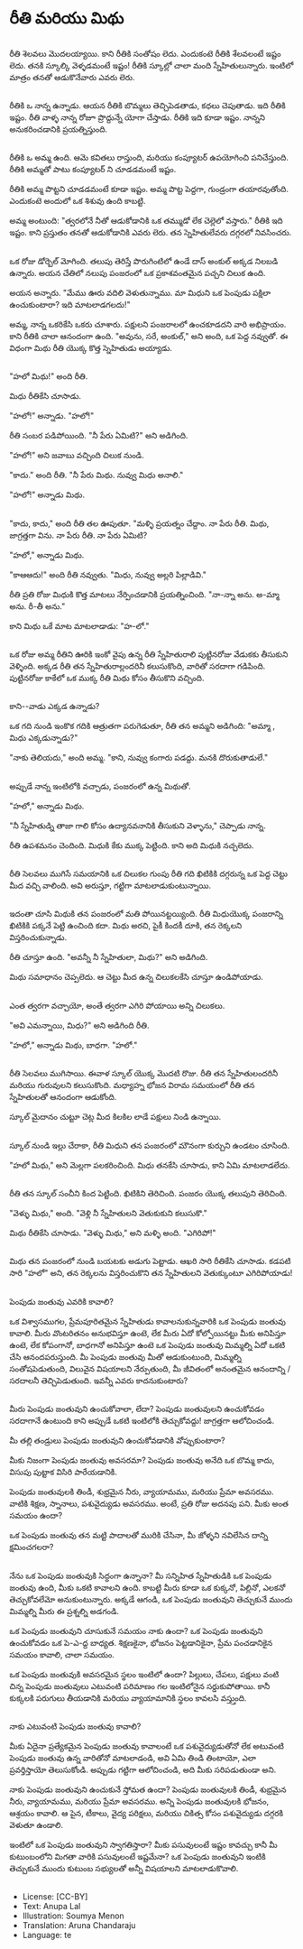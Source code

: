 # రీతి మరియు మిథు

##
రీతి శెలవలు మొదలయ్యాయి. కాని రీతికి సంతోషం లెదు. ఎందుకంటె రీతికి శేలవలంటే ఇష్టం లెదు. తనకి స్కూల్కి వెళ్ళడమంటే ఇష్టం! రీతికి స్కూల్లో చాలా మంది స్నేహితులున్నారు. ఇంటిలో మాత్రం తనతో ఆడుకొనేవారు ఎవరు లెరు.

##
రీతికి ఒ నాన్న ఉన్నాడు. ఆయన రీతికి బొమ్మలు తెచ్చిపెడతాడు, కధలు చెపుతాడు. ఇది రీతికి ఇష్టం. రీతి వాళ్ళ నాన్న రోజూ ప్రొద్దున్నే యోగా చేస్తాడు. రీతికి ఇది కూడా ఇష్టం. నాన్నని అనుకరించడానికి ప్రయత్నిస్తుంది.

##
రీతికి ఒ అమ్మ ఉంది. ఆమె కవితలు రాస్తుంది, మరియు కంప్యూటర్ ఉపయోగించి పనిచేస్తుంది.
రీతికి అమ్మతో పాటు కంప్యూటర్ ని చూడడమంటే ఇష్టం.

రీతికి అమ్మ పొట్టని చూడడమంటే కూడా ఇష్టం.
అమ్మ పొట్ట పెద్దగా, గుండ్రంగా తయారవుతోంది. ఎందుకంటె అందులో ఒక శిశువు ఉంది కాబట్టి.

అమ్మ అంటుంది: "త్వరలోనే నీతో ఆడుకోడానికి ఒక తమ్ముడో లేక చెల్లెలో వస్తారు." రీతికి ఇది ఇష్టం. కాని ప్రస్తుతం తనతో ఆడుకోడానికి ఎవరు లెరు. తన స్నెహితులేవరు దగ్గరలో నివసించరు.

##
ఒక రోజు డోర్బెల్ మోగింది. తలుపు తెరిస్తే పొరుగింటిలో ఉండే దాస్ అంకుల్ అక్కడ నిలబడి ఉన్నారు. అయన చేతిలో నలుపు పంజరంలో ఒక ప్రకాశవంతమైన పచ్చని చిలుక ఉంది.

అయన అన్నారు. "మేము ఊరు వదిలి వెళుతున్నాము. మా మిధుని ఒక పెంపుడు పక్షిలా ఉంచుకుంటారా? ఇది మాటలాడగలదు!"

అమ్మ, నాన్న ఒకరికేసి ఒకరు చూశారు. పక్షులని పంజరాలలో ఉంచకూడదని వారి అభిప్రాయం.
కాని రీతికి చాలా ఆనందంగా ఉంది. "అవును, సరే, అంకుల్," అని అంది, ఒక పెద్ద నవ్వుతో. ఈ విధంగా మిథు రీతి యొక్క కొత్త స్నెహితుడు అయ్యాడు.

##
"హలో మిథు!" అంది రీతి.

మిధు రీతికేసి చూసాడు.

"హలో!" అన్నాడు. "హలో!"

రీతి సంబర పడిపోయింది. "నీ పేరు ఏమిటి?" అని అడిగింది.

"హలో!" అని జవాబు వచ్చింది చిలుక నుండి.

"కాదు." అంది రీతి. "నీ పేరు మిథు. నువ్వు మిధు అనాలి."

"హలో!" అన్నాడు మిథు.

##
"కాదు, కాదు," అంది రీతి తల ఊపుతూ. "మళ్ళి ప్రయత్నం చేద్దాం. నా పేరు రీతి. మిథు, జాగ్రత్తగా విను. నా పేరు రీతి. నా పేరు ఏమిటి?

"హలో," అన్నాడు మిథు.

"కాఆఆదు!" అంది రీతి నవ్వుతు. "మిధు, నువ్వు అల్లరి పిల్లాడివి."

రీతి ప్రతి రోజు మిధుకి కొత్త మాటలు నేర్పించడానికి ప్రయత్నించింది. "నా-న్నా అను. అ-మ్మా అను. రీ-తీ అను."

కాని మిథు ఒకే మాట మాటలాడాడు: "హ-లో."

##
ఒక రోజు అమ్మ రీతిని ఊరికి ఇంకో వైపు ఉన్న రీతి స్నేహితురాలి పుట్టినరోజు
వేడుకకు తీసుకుని వెళ్ళింది. అక్కడ రీతి తన స్నేహితురాల్లందరినీ
కలుసుకొంది, వారితో సరదాగా గడిపింది. పుట్టినరోజు కాకేలో ఒక ముక్క రీతి మిథు కోసం తీసుకొని వచ్చింది.

##
కాని--వాడు ఎక్కడ ఉన్నాడు?

ఒక గది నుండి ఇంకొక గదికి ఆత్రుతగా పరుగెడుతూ, రీతి తన అమ్మని అడిగింది: "అమ్మా , మిధు ఎక్కడున్నాడు?"

"నాకు తెలియదు," అంది అమ్మ. "కాని, నువ్వు కంగారు పడద్దు. మనకి దొరుకుతాడులే."

##
అప్పుడే నాన్న ఇంటిలోకి వచ్చాడు, పంజరంలో ఉన్న మిథుతో.

"హలో," అన్నాడు మిథు.

"నీ స్నేహితుడ్ని తాజా గాలి కోసం ఉద్యానవనానికి తీసుకుని వెళ్ళాను," చెప్పాడు నాన్న.

రీతి ఉపశమనం చెందింది. మిధుకి కేకు ముక్క పెట్టింది. కాని అది మిధుకి నచ్చలెదు.

##
రీతి సెలవలు ముగిసే సమయానికి ఒక చిలుకల గుంపు రీతి గది ఖిటికికి దగ్గరున్న ఒక పెద్ద చెట్టు మీద వచ్చి వాలింది.
అవి అరుస్తూ, గట్టిగా మాటలాడుకుంటున్నాయి.

##
ఇదంతా చూసి మిథుకి తన పంజరంలో మతి పోయినట్టయ్యింది. రీతి మిధుయొక్క పంజరాన్ని ఖిటికికి పక్కనే పెట్టి ఉంచింది కదా. మిథు అరచి, పైకీ కిందకీ
దూకి, తన రెక్కలని విస్తరించుకున్నాడు.

రీతి చూస్తూ ఉంది. "అవన్నీ నీ
స్నేహితులా, మిథు?" అని అడిగింది.

మిథు సమాధానం చెప్పలెదు. ఆ చెట్టు మీద ఉన్న చిలుకలకేసి చూస్తూ ఉండిపోయాడు.

##
ఎంత త్వరగా వచ్చాయో, అంతే త్వరగా ఎగిరి పోయాయి అన్ని చిలుకలు.

"అవి ఎమన్నాయి, మిధు?" అని అడిగింది రీతి.

"హలో," అన్నాడు మిథు, బాధగా. "హలో."

##
రీతి సెలవలు ముగిసాయి. ఈవాళ స్కూల్ యొక్క మొదటి రొజు. రీతి తన స్నేహితులందరినీ మరియు గురువులని కలుసుకొంది. మధ్యాహ్న భోజన విరామ సమయంలో రీతి తన స్నేహితులతో ఆనందంగా ఆడుకోంది.

స్కూల్ మైదానం చుట్టూ చెట్ల మీద కిలకిల లాడే పక్షులు నిండి ఉన్నాయి.

##
స్కూల్ నుండి ఇల్లు చేరాకా, రీతి మిధుని తన పంజరంలో మౌనంగా కుర్చుని ఉండటం చూసింది.

"హలో మిథు," అని మెల్లగా పలకరించింది. మిధు తనకేసి చూసాడు, కాని ఏమి మాటలాడలేదు.

##
రీతి తన స్కూల్ సంచీని కింద పెట్టింది. ఖిటికిని తెరిచింది. పంజరం యొక్క తలుపుని తెరిచింది.

"వెళ్ళు మిథు," అంది. "వెళ్లి నీ స్నేహితులని వెతుకుకుని కలుసుకొ."

మిథు రీతికేసి చూసాడు.
"వెళ్ళు మిథు," అని మళ్ళి అంది. "ఎగిరిపో!"

##
మిథు తన పంజరంలో నుండి బయటకు అడుగు పెట్టాడు. ఆఖరి సారి రీతికేసి చూసాడు. కడపటి సారి "హలో" అని, తన రెక్కలను విస్తరించుకొని తన స్నేహితులని వెతుక్కుంటూ ఎగిరిపోయాడు!

##
పెంపుడు జంతువు ఎవరికి కావాలి?

ఒక విశ్వాసముగల, ప్రేమపూరితమైన స్నేహితుడు కావాలనుకున్నవారికి ఒక పెంపుడు జంతువు   కావాలి. మీరు వొంటరితనం అనుభవిస్తూ ఉంటె, లేక మీరు ఏదో కోల్పోయినట్టు మీకు అనిపిస్తూ ఉంటె, లేక కోపంగానో, బాధగానో అనిపిస్తూ ఉంటె ఒక పెంపుడు జంతువు మిమ్మల్ని ఏదో ఒకటి చేసి ఆనందపరుస్తుంది. మీ పెంపుడు జంతువు మీతో ఆడుకుంటుంది, మిమ్మల్ని సంతోషపెడుతుంది, విలువైన విషయాలని నేర్పుతుంది, మీ జీవితంలో అనంతమైన ఆనందాన్ని / సరదాలనీ తెచ్చిపెడుతుంది.   ఇవన్నీ ఎవరు కాదనుకుంటారు?

##
మీరు పెంపుడు జంతువుని ఉంచుకోవాలా, లేదా?
పెంపుడు జంతువులని ఉంచుకోవడం సరదాగానే ఉంటుంది కాని అప్పుడే ఒకటి ఇంటిలోకి తెచ్చుకోవద్దు! జాగ్రత్తగా ఆలోచించండి.

మీ తల్లి తండ్రులు పెంపుడు జంతువుని ఉంచుకోవడానికి వోప్పుకుంటారా?

మీకు నిజంగా పెంపుడు జంతువు అవసరమా? పెంపుడు జంతువు అనేది ఒక బొమ్మ కాదు, విసుపు పుట్టాక విసిరి పారేయడానికి.

పెంపుడు జంతువులకి తిండీ, శుభ్రమైన నీరు, వ్యాయామము, మరియు ప్రేమా అవసరము. వాటికి శిక్షణ, స్నానాలు, పశువైద్యుడు అవసరము. అంటే, ప్రతి రోజు అదనపు పని. మీకు అంత సమయం ఉందా?

ఒక పెంపుడు జంతువు తన మట్టి పాదాలతో మురికి చేసినా, మీ జోళ్ళని నవిలేసిన దాన్ని క్షమించగలరా?

##
నేను ఒక పెంపుడు జంతువుకి సిద్ధంగా ఉన్నానా?
మీ సన్నిహిత స్నేహితుడికి ఒక పెంపుడు జంతువు ఉంది, మీకు ఒకటి కావాలని ఉంది. కాబట్టి మీరు కూడా ఒక కుక్కనో, పిల్లినో, ఎలకనో తెచ్చుకోవలేమో అనుకుంటున్నారు.
అక్కడే ఆగండి, ఒక పెంపుడు జంతువుని తెచ్చుకునే ముందు మిమ్మల్ని మీరు ఈ ప్రశ్నల్ని అడగండి.

ఒక పెంపుడు జంతువుని చూసుకునే సమయం నాకు ఉందా?
ఒక పెంపుడు జంతువుని ఉంచుకోవడం ఒక పె-ఎ-ద్ద బాధ్యత. శిక్షణకైనా, భోజనం పెట్టడానికైనా, ప్రేమ పంచడానికైన సమయం కావాలి, చాలా సమయం.

ఒక పెంపుడు జంతువుకి అవసరమైన స్థలం ఇంటిలో ఉందా?
పిల్లులు, చేపలు, పక్షులు వంటి చిన్న పెంపుడు జంతువులు ఎటువంటి పరిమాణం గల ఇంటిలోనైన సర్డుకుపోతాయి. కానీ కుక్కలకి పరుగులు తీయడానికి మరియు వ్యాయామానికి స్థలం కావలసి వస్త్తుంది.

##
నాకు ఎటువంటి పెంపుడు జంతువు కావాలి?

మీకు ఏదైనా ప్రత్యేకమైన పెంపుడు జంతువు కావాలంటే ఒక పశువైద్యుడుతోనో లేక అటువంటి పెంపుడు జంతువు ఉన్న వారితోనో మాటలాడండి, అవి ఏమి తిండి తింటాయో, ఎలా ప్రవర్తిస్తాయో తెలుసుకోండి. అప్పుడు గట్టిగా ఆలోచించండి, అది మీకు సరిపడుతుండా అని.

నాకు పెంపుడు జంతువుని ఉంచుకునే స్తోమత ఉందా?
పెంపుడు జంతువులకి తిండీ, శుభ్రమైన నీరు, వ్యాయామము, మరియు ప్రేమా అవసరము. అన్ని పెంపుడు జంతువులకి భోజనం, ఆశ్రయం కావాలి. ఆ పైన, టీకాలు, వైద్య పరిక్షలు, మరియు చికిత్స కోసం పశువైద్యుడు దగ్గరకి వెళుతూ ఉండాలి.

ఇంటిలో ఒక పెంపుడు జంతువుని స్వాగతిస్తారా?
మీకు పసువులంటే ఇష్టం కావచ్చు కానీ మీ కుటుంబంలోని మిగతా వారికి పసువులంటే ఇష్టమేనా? ఒక పెంపుడు జంతువుని ఇంటికి తెచ్చుకునే ముందు కుటుంబ సభ్యులతో అన్నీ విషయాలని మాటలాడుకొవాలి.

##
* License: [CC-BY]
* Text: Anupa Lal
* Illustration: Soumya Menon
* Translation: Aruna Chandaraju
* Language: te
